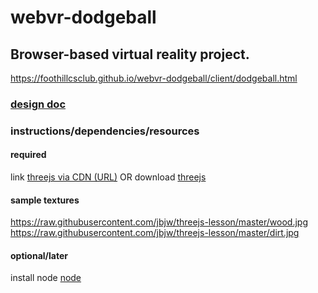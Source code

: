 # webvr-dodgeball
## Browser-based virtual reality project.
https://foothillcsclub.github.io/webvr-dodgeball/client/dodgeball.html
### [design doc](https://drive.google.com/open?id=1GN9Iq_lpS4l1HF_-FolOtDobkFaGh2x3vDBmZsQqIa8)
<!-- replace with in-repo doc -->

### instructions/dependencies/resources
#### required
link [threejs via CDN (URL)](https://cdnjs.cloudflare.com/ajax/libs/three.js/r81/three.min.js)
OR
download [threejs](https://github.com/mrdoob/three.js/archive/master.zip)

#### sample textures
https://raw.githubusercontent.com/jbjw/threejs-lesson/master/wood.jpg
https://raw.githubusercontent.com/jbjw/threejs-lesson/master/dirt.jpg

#### optional/later
install node [node](https://nodejs.org/en/download/)
